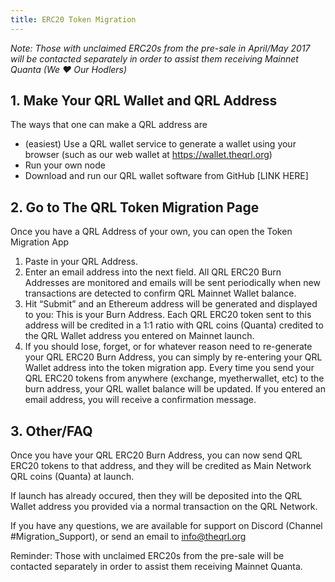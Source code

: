 ```yaml
---
title: ERC20 Token Migration
---
```


*Note: Those with unclaimed ERC20s from the pre-sale in April/May 2017 will be contacted separately in order to assist them receiving Mainnet Quanta (We ❤ Our Hodlers)*

## 1. Make Your QRL Wallet and QRL Address

The ways that one can make a QRL address are

- (easiest) Use a QRL wallet service to generate a wallet using your browser (such as our web wallet at https://wallet.theqrl.org)
- Run your own node
- Download and run our QRL wallet software from GitHub [LINK HERE]

## 2. Go to The QRL Token Migration Page

Once you have a QRL Address of your own, you can open the Token Migration App

1. Paste in your QRL Address.
2. Enter an email address into the next field. All QRL ERC20 Burn Addresses are monitored and emails will be sent periodically when new transactions are detected to confirm QRL Mainnet Wallet balance.
3. Hit “Submit” and an Ethereum address will be generated and displayed to you: This is your Burn Address. Each QRL ERC20 token sent to this address will be credited in a 1:1 ratio with QRL coins (Quanta) credited to the QRL Wallet address you entered on Mainnet launch.
4. If you should lose, forget, or for whatever reason need to re-generate your QRL ERC20 Burn Address, you can simply by re-entering your QRL Wallet address into the token migration app.
Every time you send your QRL ERC20 tokens from anywhere (exchange, myetherwallet, etc) to the burn address, your QRL wallet balance will be updated. If you entered an email address, you will receive a confirmation message.

## 3. Other/FAQ

Once you have your QRL ERC20 Burn Address, you can now send QRL ERC20 tokens to that address, and they will be credited as Main Network QRL coins (Quanta) at launch.

If launch has already occured, then they will be deposited into the QRL Wallet address you provided via a normal transaction on the QRL Network.

If you have any questions, we are available for support on Discord (Channel #Migration_Support), or send an email to [info@theqrl.org](mailto:info@theqrl.org)

Reminder: Those with unclaimed ERC20s from the pre-sale will be contacted separately in order to assist them receiving Mainnet Quanta.



